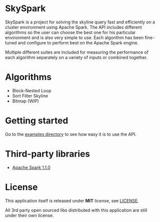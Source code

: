SkySpark
========

SkySpark is a project for solving the skyline query fast and efficiently on a cluster environment using Apache Spark. The API includes different algorithms so the user can choose the best one for his particular environment and is also very simple to use. Each algorithm has been fine-tuned and configure to perform best on the Apache Spark engine.

Multiple different suites are included for measuring the performance of each algorithm separately on a variety of inputs or combined together.

Algorithms
========

* Block-Nested Loop
* Sort Filter Skyline
* Bitmap (WIP)

Getting started
========
Go to the [examples directory](src/com/github/dkanellis/skyspark/examples) to see how easy it is to use the API.

Third-party libraries
========
 * [Apache Spark 1.1.0](https://spark.apache.org/)

License
========

This application itself is released under **MIT** license, see [LICENSE](./LICENSE).

All 3rd party open sourced libs distributed with this application are still under their own license.
